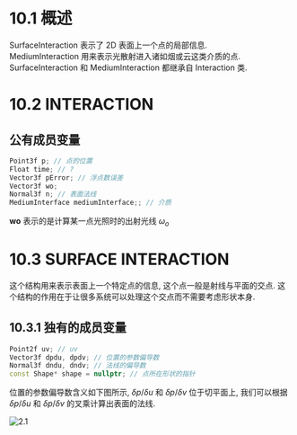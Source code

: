 
# 10.1 概述
SurfaceInteraction 表示了 2D 表面上一个点的局部信息.\
MediumInteraction 用来表示光散射进入诸如烟或云这类介质的点.\
SurfaceInteraction 和 MediumInteraction 都继承自 Interaction 类.

# 10.2 INTERACTION
## 公有成员变量
```c++
Point3f p; // 点的位置
Float time; // ?
Vector3f pError; // 浮点数误差
Vector3f wo;
Normal3f n; // 表面法线
MediumInterface mediumInterface;; // 介质
```

**wo** 表示的是计算某一点光照时的出射光线 $\omega_o$

# 10.3 SURFACE INTERACTION
这个结构用来表示表面上一个特定点的信息, 这个点一般是射线与平面的交点. 这个结构的作用在于让很多系统可以处理这个交点而不需要考虑形状本身.

## 10.3.1 独有的成员变量
```c++
Point2f uv; // uv
Vector3f dpdu, dpdv; // 位置的参数偏导数
Normal3f dndu, dndv; // 法线的偏导数
const Shape* shape = nullptr; // 点所在形状的指针
```
位置的参数偏导数含义如下图所示, $\delta p/\delta u$ 和 $\delta p/\delta v$ 位于切平面上, 我们可以根据 $\delta p/\delta u$ 和 $\delta p/\delta v$ 的叉乘计算出表面的法线.

![2.1](\figures/2.1.png)

